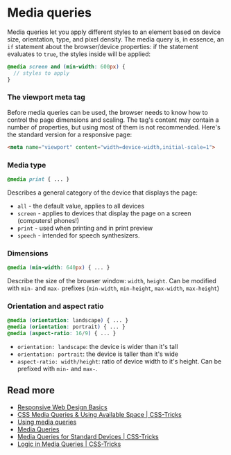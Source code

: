 # Media queries

Media queries let you apply different styles to an element based on device size, orientation, type, and pixel density.
The media query is, in essence, an `if` statement about the browser/device properties:
if the statement evaluates to `true`, the styles inside will be applied:

```scss
@media screen and (min-width: 600px) {
  // styles to apply
}
```

### The viewport meta tag

Before media queries can be used, the browser needs to know how to control the page dimensions and scaling.
The tag's content may contain a number of properties, but using most of them is not recommended. Here's the standard version for a responsive page:

```html
<meta name="viewport" content="width=device-width,initial-scale=1">
```


### Media type

```scss
@media print { ... }
```

Describes a general category of the device that displays the page:

- `all` - the default value, applies to all devices
- `screen` - applies to devices that display the page on a screen (computers! phones!)
- `print` - used when printing and in print preview
- `speech` - intended for speech synthesizers.

### Dimensions

```scss
@media (min-width: 640px) { ... }
```

Describe the size of the browser window: `width`, `height`.
Can be modified with `min-` and `max-` prefixes (`min-width`, `min-height`, `max-width`, `max-height`)


### Orientation and aspect ratio

```scss
@media (orientation: landscape) { ... }
@media (orientation: portrait) { ... }
@media (aspect-ratio: 16/9) { ... }
```

- `orientation: landscape`: the device is wider than it's tall
- `orientation: portrait`: the device is taller than it's wide
- `aspect-ratio: width/height`: ratio of device width to it's height. Can be prefixed with `min-` and `max-`.

## Read more

- [Responsive Web Design Basics](https://developers.google.com/web/fundamentals/design-and-ux/responsive/)
- [CSS Media Queries & Using Available Space | CSS-Tricks](https://css-tricks.com/css-media-queries/)
- [Using media queries](https://developer.mozilla.org/en-US/docs/Web/CSS/Media_Queries/Using_media_queries)
- [Media Queries](https://mediaqueri.es/)
- [Media Queries for Standard Devices | CSS-Tricks](https://css-tricks.com/snippets/css/media-queries-for-standard-devices/)
- [Logic in Media Queries | CSS-Tricks](https://css-tricks.com/logic-in-media-queries/)